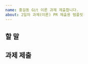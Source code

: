 ```yaml
---
name: 홍길동 Git 이론 과제 제출합니다.
about: 2일차 과제(이론) PR 제출용 템플릿
---
```


## 할 말
<!-- 과제에서 어려웠던 점, 느낀 점, 난이도 등을 간단히 적어주세요. 다음 과제 때 반영하겠습니다.-->

## 과제 제출
<!-- 옵시디언에 필기한 마크다운을 복사하여 ````` 아래에 붙여넣으세요 -->
`````
